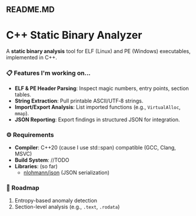 ## README.MD

# C++ Static Binary Analyzer

A **static binary analysis** tool for ELF (Linux) and PE (Windows) executables, implemented in C++.

### 📋 Features I'm working on...

- **ELF & PE Header Parsing**: Inspect magic numbers, entry points, section tables.
- **String Extraction**: Pull printable ASCII/UTF‑8 strings.
- **Import/Export Analysis**: List imported functions (e.g., `VirtualAlloc`, `mmap`).
- **JSON Reporting**: Export findings in structured JSON for integration.

### ⚙️ Requirements

- **Compiler**: C++20 (cause I use std::span) compatible (GCC, Clang, MSVC)
- **Build System**: //TODO
- **Libraries**: (so far)
  - [nlohmann/json](https://github.com/nlohmann/json) (JSON serialization)


### 🔮 Roadmap

1. Entropy-based anomaly detection
2. Section-level analysis (e.g., `.text`, `.rodata`)


